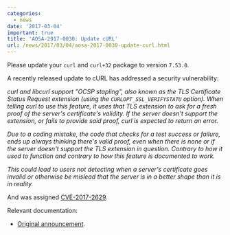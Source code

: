 ```yaml
---
categories:
  - news
date: '2017-03-04'
important: true
title: 'AOSA-2017-0030: Update cURL'
url: /news/2017/03/04/aosa-2017-0030-update-curl.html
---
```



Please update your `curl` and `curl+32` package to version `7.53.0`.

A recently released update to cURL has addressed a security vulnerability:

*curl and libcurl support "OCSP stapling", also known as the TLS Certificate Status Request extension (using the `CURLOPT_SSL_VERIFYSTATU` option). When telling curl to use this feature, it uses that TLS extension to ask for a fresh proof of the server's certificate's validity. If the server doesn't support the extension, or fails to provide said proof, curl is expected to return an error.*

*Due to a coding mistake, the code that checks for a test success or failure, ends up always thinking there's valid proof, even when there is none or if the server doesn't support the TLS extension in question. Contrary to how it used to function and contrary to how this feature is documented to work.*

*This could lead to users not detecting when a server's certificate goes invalid or otherwise be mislead that the server is in a better shape than it is in reality.*

And was assigned [CVE-2017-2629](https://cve.mitre.org/cgi-bin/cvename.cgi?name=CVE-2017-2629).

Relevant documentation:

- [Original announcement](https://curl.haxx.se/changes.html#7_53_0).